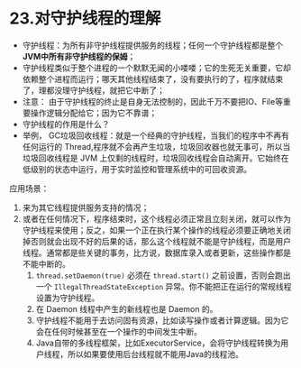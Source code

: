 # 23.对守护线程的理解

- 守护线程：为所有非守护线程提供服务的线程；任何一个守护线程都是整个 **JVM中所有非守护线程的保姆**；
- 守护线程类似于整个进程的一个默默无闻的小喽喽；它的生死无关重要，它却依赖整个进程而运行；哪天其他线程结束了，没有要执行的了，程序就结束了，理都没理守护线程，就把它中断了；
- 注意： 由于守护线程的终止是自身无法控制的，因此千万不要把IO、File等重要操作逻辑分配给它；因为它不靠谱；
- 守护线程的作用是什么？
- 举例， GC垃圾回收线程：就是一个经典的守护线程，当我们的程序中不再有任何运行的 Thread,程序就不会再产生垃圾，垃圾回收器也就无事可，所以当垃圾回收线程是 JVM 上仅剩的线程时，垃圾回收线程会自动离开。它始终在低级别的状态中运行，用于实时监控和管理系统中的可回收资源。

应用场景：

1. 来为其它线程提供服务支持的情况；
2. 或者在任何情况下，程序结束时，这个线程必须正常且立刻关闭，就可以作为守护线程来使用；反之，如果一个正在执行某个操作的线程必须要正确地关闭掉否则就会出现不好的后果的话，那么这个线程就不能是守护线程，而是用户线程。通常都是些关键的事务，比方说，数据库录入或者更新，这些操作都是不能中断的。
   1. `thread.setDaemon(true)` 必须在 `thread.start()` 之前设置，否则会跑出一个 `IllegalThreadStateException` 异常。你不能把正在运行的常规线程设置为守护线程。
   2. 在 Daemon 线程中产生的新线程也是 Daemon 的。
   3. 守护线程不能用于去访问固有资源，比如读写操作或者计算逻辑。因为它会在任何时候甚至在一个操作的中间发生中断。
   4. Java自带的多线程框架，比如ExecutorService，会将守护线程转换为用户线程，所以如果要使用后台线程就不能用Java的线程池。